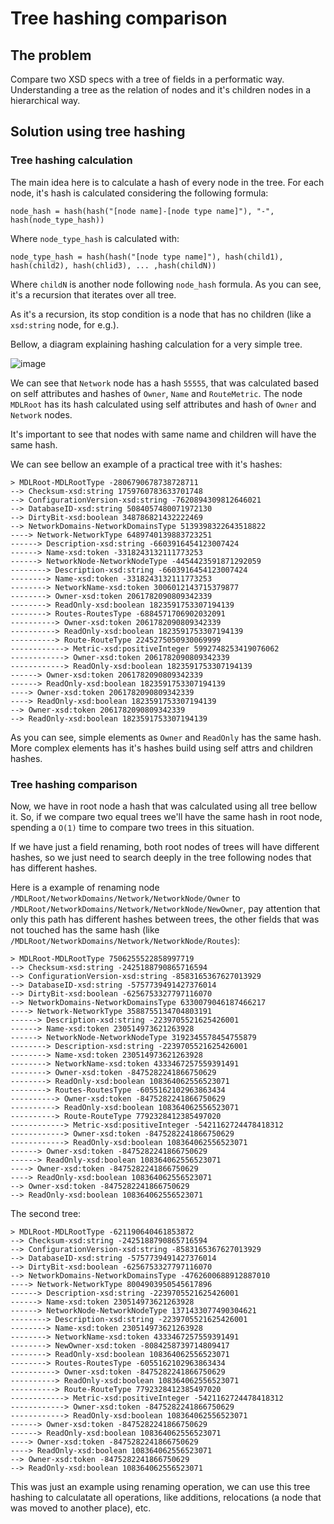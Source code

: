 Tree hashing comparison
===================================


The problem
-------------

Compare two XSD specs with a tree of fields in a performatic way. Understanding a tree as the relation of nodes and it's children nodes in a hierarchical way.


Solution using tree hashing
--------------------------------------

### Tree hashing calculation

The main idea here is to calculate a hash of every node in the tree. For each node, it's hash is calculated considering the following formula:

```
node_hash = hash(hash("[node name]-[node type name]"), "-", hash(node_type_hash))
```

Where `node_type_hash` is calculated with:

```
node_type_hash = hash(hash("[node type name]"), hash(child1), hash(child2), hash(chlid3), ... ,hash(childN))
```

Where `childN` is another node following `node_hash` formula. As you can see, it's a recursion that iterates over all tree.

As it's a recursion, its stop condition is a node that has no children (like a `xsd:string` node, for e.g.).

Bellow, a diagram explaining hashing calculation for a very simple tree.

![image](https://user-images.githubusercontent.com/756802/60775237-677aa280-a0f6-11e9-9d47-4bfbd0385ec2.png)

We can see that `Network` node has a hash `55555`, that was calculated based on self attributes and hashes of `Owner`, `Name` and `RouteMetric`. The node `MDLRoot` has its hash calculated using self attributes and hash of `Owner` and `Network` nodes.

It's important to see that nodes with same name and children will have the same hash.

We can see bellow an example of a practical tree with it's hashes:

```
> MDLRoot-MDLRootType -2806790678738728711
--> Checksum-xsd:string 1759760783633701748
--> ConfigurationVersion-xsd:string -7620894309812646021
--> DatabaseID-xsd:string 5084057480071972130
--> DirtyBit-xsd:boolean 348786821432222469
--> NetworkDomains-NetworkDomainsType 5139398322643518822
----> Network-NetworkType 6489740139883723251
------> Description-xsd:string -6603916454123007424
------> Name-xsd:token -3318243132111773253
------> NetworkNode-NetworkNodeType -4454423591871292059
--------> Description-xsd:string -6603916454123007424
--------> Name-xsd:token -3318243132111773253
--------> NetworkName-xsd:token 3006012143715379877
--------> Owner-xsd:token 2061782090809342339
--------> ReadOnly-xsd:boolean 1823591753307194139
--------> Routes-RoutesType -6884571706902032091
----------> Owner-xsd:token 2061782090809342339
----------> ReadOnly-xsd:boolean 1823591753307194139
----------> Route-RouteType 2245275050930069999
------------> Metric-xsd:positiveInteger 5992748253419076062
------------> Owner-xsd:token 2061782090809342339
------------> ReadOnly-xsd:boolean 1823591753307194139
------> Owner-xsd:token 2061782090809342339
------> ReadOnly-xsd:boolean 1823591753307194139
----> Owner-xsd:token 2061782090809342339
----> ReadOnly-xsd:boolean 1823591753307194139
--> Owner-xsd:token 2061782090809342339
--> ReadOnly-xsd:boolean 1823591753307194139
```

As you can see, simple elements as `Owner` and `ReadOnly` has the same hash. More complex elements has it's hashes build using self attrs and children hashes.

### Tree hashing comparison

Now, we have in root node a hash that was calculated using all tree bellow it. So, if we compare two equal trees we'll have the same hash in root node, spending a `O(1)` time to compare two trees in this situation.

If we have just a field renaming, both root nodes of trees will have different hashes, so we just need to search deeply in the tree following nodes that has different hashes.

Here is a example of renaming node `/MDLRoot/NetworkDomains/Network/NetworkNode/Owner` to `/MDLRoot/NetworkDomains/Network/NetworkNode/NewOwner`, pay attention that only this path has different hashes between trees, the other fields that was not touched has the same hash (like `/MDLRoot/NetworkDomains/Network/NetworkNode/Routes`):


```
> MDLRoot-MDLRootType 7506255522858997719
--> Checksum-xsd:string -2425188790865716594
--> ConfigurationVersion-xsd:string -8583165367627013929
--> DatabaseID-xsd:string -5757739491427376014
--> DirtyBit-xsd:boolean -6256753327797116070
--> NetworkDomains-NetworkDomainsType 6330079046187466217
----> Network-NetworkType 3588755134704803191
------> Description-xsd:string -2239705521625426001
------> Name-xsd:token 230514973621263928
------> NetworkNode-NetworkNodeType 3192345578454755879
--------> Description-xsd:string -2239705521625426001
--------> Name-xsd:token 230514973621263928
--------> NetworkName-xsd:token 4333467257559391491
--------> Owner-xsd:token -8475282241866750629
--------> ReadOnly-xsd:boolean 108364062556523071
--------> Routes-RoutesType -6055162102963863434
----------> Owner-xsd:token -8475282241866750629
----------> ReadOnly-xsd:boolean 108364062556523071
----------> Route-RouteType 7792328412385497020
------------> Metric-xsd:positiveInteger -5421162724478418312
------------> Owner-xsd:token -8475282241866750629
------------> ReadOnly-xsd:boolean 108364062556523071
------> Owner-xsd:token -8475282241866750629
------> ReadOnly-xsd:boolean 108364062556523071
----> Owner-xsd:token -8475282241866750629
----> ReadOnly-xsd:boolean 108364062556523071
--> Owner-xsd:token -8475282241866750629
--> ReadOnly-xsd:boolean 108364062556523071
```

The second tree:

```
> MDLRoot-MDLRootType -621190640461853872
--> Checksum-xsd:string -2425188790865716594
--> ConfigurationVersion-xsd:string -8583165367627013929
--> DatabaseID-xsd:string -5757739491427376014
--> DirtyBit-xsd:boolean -6256753327797116070
--> NetworkDomains-NetworkDomainsType -4762600688912887010
----> Network-NetworkType 8004903950545617896
------> Description-xsd:string -2239705521625426001
------> Name-xsd:token 230514973621263928
------> NetworkNode-NetworkNodeType 1371433077490304621
--------> Description-xsd:string -2239705521625426001
--------> Name-xsd:token 230514973621263928
--------> NetworkName-xsd:token 4333467257559391491
--------> NewOwner-xsd:token -8084258739714809417
--------> ReadOnly-xsd:boolean 108364062556523071
--------> Routes-RoutesType -6055162102963863434
----------> Owner-xsd:token -8475282241866750629
----------> ReadOnly-xsd:boolean 108364062556523071
----------> Route-RouteType 7792328412385497020
------------> Metric-xsd:positiveInteger -5421162724478418312
------------> Owner-xsd:token -8475282241866750629
------------> ReadOnly-xsd:boolean 108364062556523071
------> Owner-xsd:token -8475282241866750629
------> ReadOnly-xsd:boolean 108364062556523071
----> Owner-xsd:token -8475282241866750629
----> ReadOnly-xsd:boolean 108364062556523071
--> Owner-xsd:token -8475282241866750629
--> ReadOnly-xsd:boolean 108364062556523071
```

This was just an example using renaming operation, we can use this tree hashing to calculatate all operations, like additions, relocations (a node that was moved to another place), etc.
